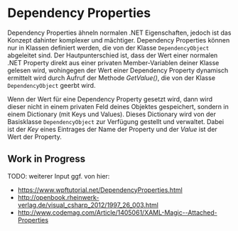 # Dependency Properties 

Dependency Properties ähneln normalen .NET Eigenschaften, jedoch ist das Konzept dahinter komplexer und mächtiger. Dependency Properties können nur in Klassen definiert werden, die von der Klasse `DependencyObject` abgeleitet sind. Der Hautpunterschied ist, dass der Wert einer normalen .NET Property direkt aus einer privaten Member-Variablen deiner Klasse gelesen wird, wohingegen der Wert einer Dependency Property dynamisch ermittelt wird durch Aufruf der Methode _GetValue()_, die von der Klasse `DependencyObject` geerbt wird.

Wenn der Wert für eine Dependency Property gesetzt wird, dann wird dieser nicht in einem privaten Feld deines Objektes gespeichert, sondern in einem Dictionary (mit Keys und Values). Dieses Dictionary wird von der Basisklasse  `DependencyObject` zur Verfügung gestellt und verwaltet. Dabei ist der _Key_ eines Eintrages der Name der Property und der _Value_ ist der Wert der Property.

## Work in Progress 

TODO: weiterer Input ggf. von hier: 
* https://www.wpftutorial.net/DependencyProperties.html
* http://openbook.rheinwerk-verlag.de/visual_csharp_2012/1997_26_003.html
* http://www.codemag.com/Article/1405061/XAML-Magic--Attached-Properties 



